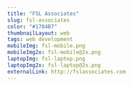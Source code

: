 ```yaml
---
title: "FSL Associates"
slug: fsl-associates
color: "#1784B7"
thumbnailLayout: web
tags: web development
mobileImg: fsl-mobile.png
mobileImg2x: fsl-mobile@2x.png
laptopImg: fsl-laptop.png
laptopImg2x: fsl-laptop@2x.png
externalLink: http://fslassociates.com
---
```

